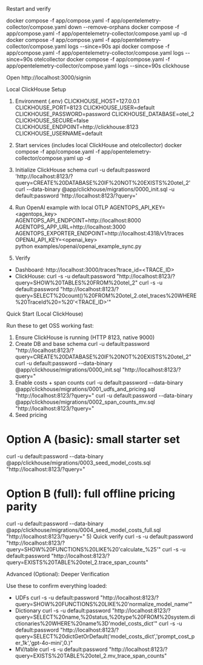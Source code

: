 Restart and verify

docker compose -f app/compose.yaml -f app/opentelemetry-collector/compose.yaml down --remove-orphans
docker compose -f app/compose.yaml -f app/opentelemetry-collector/compose.yaml up -d
docker compose -f app/compose.yaml -f app/opentelemetry-collector/compose.yaml logs --since=90s api
docker compose -f app/compose.yaml -f app/opentelemetry-collector/compose.yaml logs --since=90s otelcollector
docker compose -f app/compose.yaml -f app/opentelemetry-collector/compose.yaml logs --since=90s clickhouse

Open http://localhost:3000/signin


Local ClickHouse Setup

1) Environment (.env)
CLICKHOUSE_HOST=127.0.0.1
CLICKHOUSE_PORT=8123
CLICKHOUSE_USER=default
CLICKHOUSE_PASSWORD=password
CLICKHOUSE_DATABASE=otel_2
CLICKHOUSE_SECURE=false
CLICKHOUSE_ENDPOINT=http://clickhouse:8123
CLICKHOUSE_USERNAME=default

2) Start services (includes local ClickHouse and otelcollector)
docker compose -f app/compose.yaml -f app/opentelemetry-collector/compose.yaml up -d

3) Initialize ClickHouse schema
curl -u default:password 'http://localhost:8123/?query=CREATE%20DATABASE%20IF%20NOT%20EXISTS%20otel_2'
curl --data-binary @app/clickhouse/migrations/0000_init.sql -u default:password 'http://localhost:8123/?query='

4) Run OpenAI example with local OTLP
AGENTOPS_API_KEY=<agentops_key> \
AGENTOPS_API_ENDPOINT=http://localhost:8000 \
AGENTOPS_APP_URL=http://localhost:3000 \
AGENTOPS_EXPORTER_ENDPOINT=http://localhost:4318/v1/traces \
OPENAI_API_KEY=<openai_key> \
python examples/openai/openai_example_sync.py

5) Verify
- Dashboard: http://localhost:3000/traces?trace_id=<TRACE_ID>
- ClickHouse:
  curl -s -u default:password "http://localhost:8123/?query=SHOW%20TABLES%20FROM%20otel_2"
  curl -s -u default:password "http://localhost:8123/?query=SELECT%20count()%20FROM%20otel_2.otel_traces%20WHERE%20TraceId%20=%20'<TRACE_ID>'"

Quick Start (Local ClickHouse)

Run these to get OSS working fast:
1) Ensure ClickHouse is running (HTTP 8123, native 9000)
2) Create DB and base schema
curl -u default:password "http://localhost:8123/?query=CREATE%20DATABASE%20IF%20NOT%20EXISTS%20otel_2"
curl -u default:password --data-binary @app/clickhouse/migrations/0000_init.sql "http://localhost:8123/?query="
3) Enable costs + span counts
curl -u default:password --data-binary @app/clickhouse/migrations/0001_udfs_and_pricing.sql "http://localhost:8123/?query="
curl -u default:password --data-binary @app/clickhouse/migrations/0002_span_counts_mv.sql "http://localhost:8123/?query="
4) Seed pricing
# Option A (basic): small starter set
curl -u default:password --data-binary @app/clickhouse/migrations/0003_seed_model_costs.sql "http://localhost:8123/?query="
# Option B (full): full offline pricing parity
curl -u default:password --data-binary @app/clickhouse/migrations/0004_seed_model_costs_full.sql "http://localhost:8123/?query="
5) Quick verify
curl -s -u default:password "http://localhost:8123/?query=SHOW%20FUNCTIONS%20LIKE%20'calculate_%25'"
curl -s -u default:password "http://localhost:8123/?query=EXISTS%20TABLE%20otel_2.trace_span_counts"

Advanced (Optional): Deeper Verification

Use these to confirm everything loaded:
- UDFs
  curl -s -u default:password "http://localhost:8123/?query=SHOW%20FUNCTIONS%20LIKE%20'normalize_model_name'"
- Dictionary
  curl -s -u default:password "http://localhost:8123/?query=SELECT%20name,%20status,%20type%20FROM%20system.dictionaries%20WHERE%20name%3D'model_costs_dict'"
  curl -s -u default:password "http://localhost:8123/?query=SELECT%20dictGetOrDefault('model_costs_dict','prompt_cost_per_1k','gpt-4o-mini',0.)"
- MV/table
  curl -s -u default:password "http://localhost:8123/?query=EXISTS%20TABLE%20otel_2.mv_trace_span_counts"
